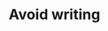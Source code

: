 ---
layout: revealjs-principle
title:  "Avoid writing"
goal: "Refrain LanguageBug learners from writing at any point."
---